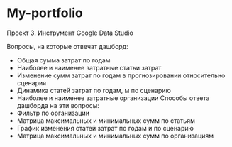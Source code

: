 # My-portfolio
Проект 3.
Инструмент Google Data Studio

Вопросы, на которые отвечат дашборд:
- Общая сумма затрат по годам
- Наиболее и наименее затратные статьи затрат
- Изменение сумм затрат по годам в прогнозировании относительно сценария
- Динамика статей затрат по годам, м по сценарию
- Наиболее и наименее затратные организации 
Способы ответа дашборда на эти вопросы: 
- Фильтр по организации
- Матрица максимальных и минимальных сумм по статьям
- График изменения статей затрат по годам и по сценарию
- Матрица максимальных и минимальных сумм по организациям
